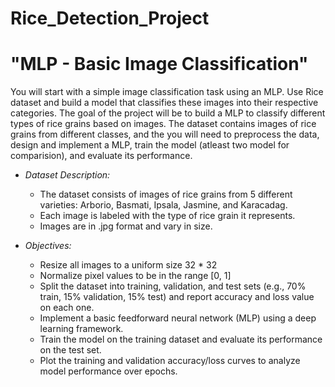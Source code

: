 # Rice_Detection_Project
# "MLP - Basic Image Classification"

You will start with a simple image classification task using an MLP. Use Rice dataset and build a model that classifies these images into their respective categories.
The goal of the project will be to build a MLP to classify different types of rice grains based on images. The dataset contains images of rice grains from different classes, and the you will need to preprocess the data, design and implement a MLP, train the model (atleast two model for comparision), and evaluate its performance.


- *Dataset Description:*

    - The dataset consists of images of rice grains from 5 different varieties: Arborio, Basmati, Ipsala, Jasmine, and Karacadag.
    - Each image is labeled with the type of rice grain it represents.
    - Images are in .jpg format and vary in size.

- *Objectives:*
    - Resize all images to a uniform size 32 * 32
    - Normalize pixel values to be in the range [0, 1]
    - Split the dataset into training, validation, and test sets (e.g., 70% train, 15% validation, 15% test) and report accuracy and loss value on each one.
    - Implement a basic feedforward neural network (MLP) using a deep learning framework.
    - Train the model on the training dataset and evaluate its performance on the test set.
    - Plot the training and validation accuracy/loss curves to analyze model performance over epochs.

